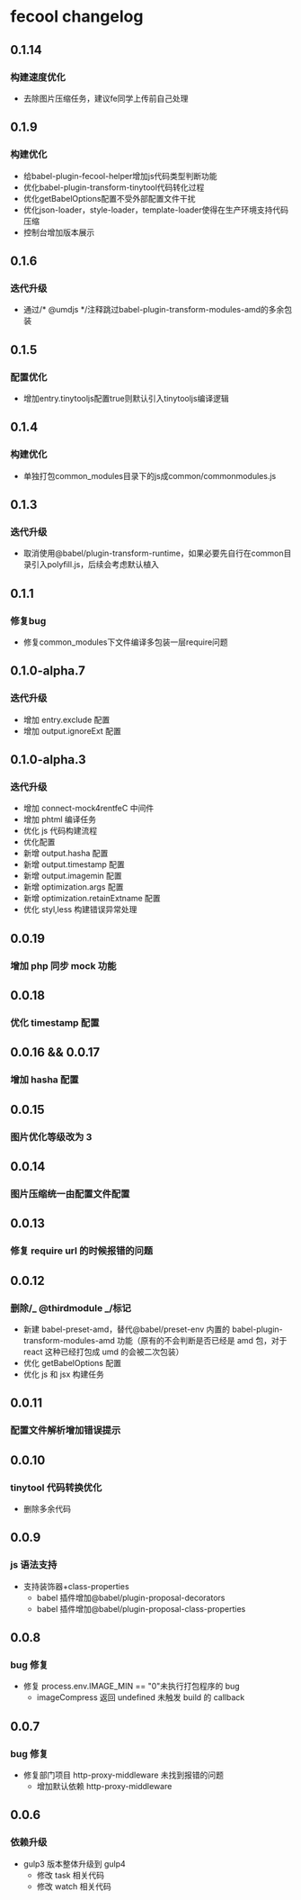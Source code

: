# fecool changelog

## 0.1.14

### 构建速度优化

- 去除图片压缩任务，建议fe同学上传前自己处理

## 0.1.9

### 构建优化

- 给babel-plugin-fecool-helper增加js代码类型判断功能
- 优化babel-plugin-transform-tinytool代码转化过程
- 优化getBabelOptions配置不受外部配置文件干扰
- 优化json-loader，style-loader，template-loader使得在生产环境支持代码压缩
- 控制台增加版本展示

## 0.1.6

### 迭代升级

- 通过/* @umdjs */注释跳过babel-plugin-transform-modules-amd的多余包装

## 0.1.5

### 配置优化

- 增加entry.tinytooljs配置true则默认引入tinytooljs编译逻辑

## 0.1.4

### 构建优化

- 单独打包common_modules目录下的js成common/commonmodules.js

## 0.1.3

### 迭代升级

- 取消使用@babel/plugin-transform-runtime，如果必要先自行在common目录引入polyfill.js，后续会考虑默认植入

## 0.1.1

### 修复bug

- 修复common_modules下文件编译多包装一层require问题

## 0.1.0-alpha.7

### 迭代升级

- 增加 entry.exclude 配置
- 增加 output.ignoreExt 配置

## 0.1.0-alpha.3

### 迭代升级

- 增加 connect-mock4rentfeC 中间件
- 增加 phtml 编译任务
- 优化 js 代码构建流程
- 优化配置
- 新增 output.hasha 配置
- 新增 output.timestamp 配置
- 新增 output.imagemin 配置
- 新增 optimization.args 配置
- 新增 optimization.retainExtname 配置
- 优化 styl,less 构建错误异常处理

## 0.0.19

### 增加 php 同步 mock 功能

## 0.0.18

### 优化 timestamp 配置

## 0.0.16 && 0.0.17

### 增加 hasha 配置

## 0.0.15

### 图片优化等级改为 3

## 0.0.14

### 图片压缩统一由配置文件配置

## 0.0.13

### 修复 require url 的时候报错的问题

## 0.0.12

### 删除/_ @thirdmodule _/标记

- 新建 babel-preset-amd，替代@babel/preset-env 内置的 babel-plugin-transform-modules-amd 功能（原有的不会判断是否已经是 amd 包，对于 react 这种已经打包成 umd 的会被二次包装）
- 优化 getBabelOptions 配置
- 优化 js 和 jsx 构建任务

## 0.0.11

### 配置文件解析增加错误提示

## 0.0.10

### tinytool 代码转换优化

- 删除多余代码

## 0.0.9

### js 语法支持

- 支持装饰器+class-properties
  - babel 插件增加@babel/plugin-proposal-decorators
  - babel 插件增加@babel/plugin-proposal-class-properties

## 0.0.8

### bug 修复

- 修复 process.env.IMAGE_MIN == "0"未执行打包程序的 bug
  - imageCompress 返回 undefined 未触发 build 的 callback

## 0.0.7

### bug 修复

- 修复部门项目 http-proxy-middleware 未找到报错的问题
  - 增加默认依赖 http-proxy-middleware

## 0.0.6

### 依赖升级

- gulp3 版本整体升级到 gulp4
  - 修改 task 相关代码
  - 修改 watch 相关代码
